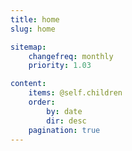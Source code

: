 ```yaml
---
title: home
slug: home

sitemap:
    changefreq: monthly
    priority: 1.03

content:
    items: @self.children
    order:
        by: date
        dir: desc
    pagination: true
---
```

